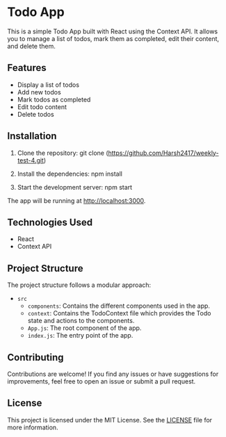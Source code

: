 # Todo App
This is a simple Todo App built with React using the Context API. It allows you to manage a list of todos, mark them as completed, edit their content, and delete them.

## Features

- Display a list of todos
- Add new todos
- Mark todos as completed
- Edit todo content
- Delete todos

## Installation

1. Clone the repository:
git clone (https://github.com/Harsh2417/weekly-test-4.git)

2. Install the dependencies:
npm install

3. Start the development server:
npm start

The app will be running at [http://localhost:3000](http://localhost:3000).

## Technologies Used

- React
- Context API

## Project Structure

The project structure follows a modular approach:

- `src`
  - `components`: Contains the different components used in the app.
  - `context`: Contains the TodoContext file which provides the Todo state and actions to the components.
  - `App.js`: The root component of the app.
  - `index.js`: The entry point of the app.

## Contributing

Contributions are welcome! If you find any issues or have suggestions for improvements, feel free to open an issue or submit a pull request.

## License

This project is licensed under the MIT License. See the [LICENSE](LICENSE) file for more information.
```
